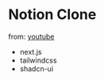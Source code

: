 # Notion Clone

from: [youtube](https://youtu.be/0OaDyjB9Ib8?feature=shared)

- next.js
- tailwindcss
- shadcn-ui
